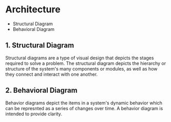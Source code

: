 # Architecture
* Structural Diagram
* Behavioral Diagram
## 1. Structural Diagram
Structural diagrams are a type of visual design that depicts the stages required to solve a problem. The structural diagram depicts the hierarchy or structure of the system's many components or modules, as well as how they connect and interact with one another.
## 2. Behavioral Diagram
Behavior diagrams depict the items in a system's dynamic behavior which can be represnted as a series of changes over time. A behavior diagram is intended to provide clarity.
